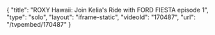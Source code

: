 {
    "title": "ROXY Hawaii: Join Kelia's Ride with FORD FIESTA episode 1",
    "type": "solo",
    "layout": "iframe-static",
    "videoId": "170487",
    "url": "\/tvpembed\/170487"
}